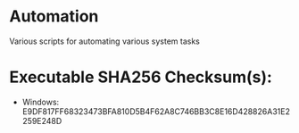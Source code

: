 # Automation

Various scripts for automating various system tasks

# Executable SHA256 Checksum(s):

* Windows: E9DF817FF68323473BFA810D5B4F62A8C746BB3C8E16D428826A31E2259E248D

